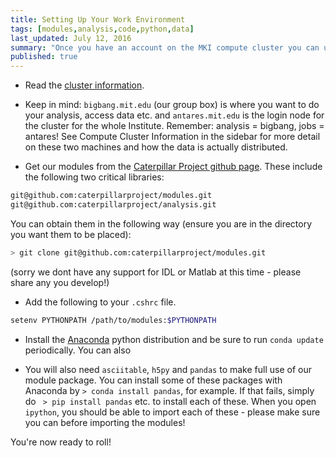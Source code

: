 ```yaml
---
title: Setting Up Your Work Environment
tags: [modules,analysis,code,python,data]
last_updated: July 12, 2016
summary: "Once you have an account on the MKI compute cluster you can use these tools to get your started on accessing the Caterpillar data."
published: true
---
```


* Read the [cluster information](https://github.com/caterpillarproject/wiki/wiki/Cluster-Information).

* Keep in mind: `bigbang.mit.edu` (our group box) is where you want to do your analysis, access data etc. and `antares.mit.edu` is the login node for the cluster for the whole Institute. Remember: analysis = bigbang, jobs = antares! See Compute Cluster Information in the sidebar for more detail on these two machines and how the data is actually distributed.

* Get our modules from the [Caterpillar Project github page](https://github.com/caterpillarproject). These include the following two critical libraries:

```bash
git@github.com:caterpillarproject/modules.git
git@github.com:caterpillarproject/analysis.git
```

You can obtain them in the following way (ensure you are in the directory you want them to be placed):

```bash
> git clone git@github.com:caterpillarproject/modules.git
```

(sorry we dont have any support for IDL or Matlab at this time - please share any you develop!)

* Add the following to your `.cshrc` file.

```bash
setenv PYTHONPATH /path/to/modules:$PYTHONPATH
```

* Install the [Anaconda](https://store.continuum.io/cshop/anaconda/) python distribution and be sure to run `conda update` periodically. You can also

* You will also need `asciitable`, `h5py` and `pandas` to make full use of our module package. You can install some of these packages with Anaconda by `> conda install pandas`, for example. If that fails, simply do ` > pip install pandas` etc. to install each of these. When you open `ipython`, you should be able to import each of these - please make sure you can before importing the modules! 

You're now ready to roll!
